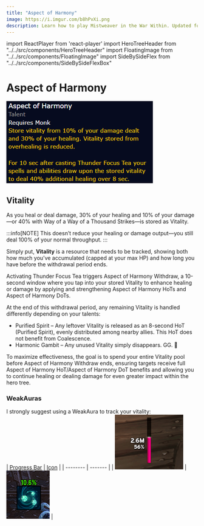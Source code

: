 ```yaml
---
title: "Aspect of Harmony"
image: https://i.imgur.com/b8hPvXi.png
description: Learn how to play Mistweaver in the War Within. Updated for 11.1.
---
```


import ReactPlayer from 'react-player'
import HeroTreeHeader from "../../src/components/HeroTreeHeader"
import FloatingImage from "../../src/components/FloatingImage"
import SideBySideFlex from "../../src/components/SideBySideFlexBox"

# Aspect of Harmony

![<WH>Aspect of Harmony</WH>](..\images\moh\AspectofHarmony.png)

## Vitality

As you heal or deal damage, 30% of your healing and 10% of your damage—or 40% with Way of a <WH>Way of a Thousand Strikes</WH>—is stored as Vitality.

:::info[NOTE]
This doesn’t reduce your healing or damage output—you still deal 100% of your normal throughput.
:::

Simply put, **Vitality** is a resource that needs to be tracked, showing both how much you’ve accumulated (capped at your max HP) and how long you have before the withdrawal period ends.


Activating <WH>Thunder Focus Tea</WH> triggers <WH>Aspect of Harmony Withdraw</WH>, a 10-second window where you tap into your stored Vitality to enhance healing or damage by applying and strengthening <WH short="HoT">Aspect of Harmony HoT</WH>s and <WH short="DoT">Aspect of Harmony DoT</WH>s.

At the end of this withdrawal period, any remaining Vitality is handled differently depending on your talents:

- <WH>Purified Spirit</WH> – Any leftover Vitality is released as an 8-second HoT (<WH>Purified Spirit</WH>), evenly distributed among nearby allies. This HoT does not benefit from <WH>Coalescence</WH>.
- <WH>Harmonic Gambit</WH> – Any unused Vitality simply disappears. GG. 🙁

To maximize effectiveness, the goal is to spend your entire Vitality pool before <WH>Aspect of Harmony Withdraw</WH> ends, ensuring targets receive full <WH short="HoT">Aspect of Harmony HoT</WH>/<WH short="DoT">Aspect of Harmony DoT</WH> benefits and allowing you to continue healing or dealing damage for even greater impact within the <HeroTreeHeader heroTree="Master of Harmony"/> hero tree.

### WeakAuras

I strongly suggest using a WeakAura to track your vitality:  
| [Progress Bar](https://wago.io/H-BqbpSOt)         |  [Icon](https://wago.io/51Hb_dq-7)    |
| --------                                          | -------                               |
| ![Progress Bar](..\images\moh\WAProgressBar.gif)  |  ![Icon](..\images\moh\WAIcon.png)    |
